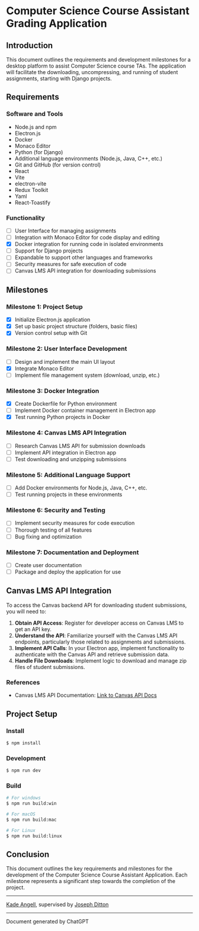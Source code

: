 # Computer Science Course Assistant Grading Application

## Introduction

This document outlines the requirements and development milestones for a desktop platform to assist Computer Science course TAs. The application will facilitate the downloading, uncompressing, and running of student assignments, starting with Django projects.

## Requirements

### Software and Tools

-   Node.js and npm
-   Electron.js
-   Docker
-   Monaco Editor
-   Python (for Django)
-   Additional language environments (Node.js, Java, C++, etc.)
-   Git and GitHub (for version control)
-   React
-   Vite
-   electron-vite
-   Redux Toolkit
-   Yaml
-   React-Toastify

### Functionality

-   [ ] User Interface for managing assignments
-   [ ] Integration with Monaco Editor for code display and editing
-   [x] Docker integration for running code in isolated environments
-   [ ] Support for Django projects
-   [ ] Expandable to support other languages and frameworks
-   [ ] Security measures for safe execution of code
-   [ ] Canvas LMS API integration for downloading submissions

## Milestones

### Milestone 1: Project Setup

-   [x] Initialize Electron.js application
-   [x] Set up basic project structure (folders, basic files)
-   [x] Version control setup with Git

### Milestone 2: User Interface Development

-   [ ] Design and implement the main UI layout
-   [x] Integrate Monaco Editor
-   [ ] Implement file management system (download, unzip, etc.)

### Milestone 3: Docker Integration

-   [x] Create Dockerfile for Python environment
-   [ ] Implement Docker container management in Electron app
-   [x] Test running Python projects in Docker

### Milestone 4: Canvas LMS API Integration

-   [ ] Research Canvas LMS API for submission downloads
-   [ ] Implement API integration in Electron app
-   [ ] Test downloading and unzipping submissions

### Milestone 5: Additional Language Support

-   [ ] Add Docker environments for Node.js, Java, C++, etc.
-   [ ] Test running projects in these environments

### Milestone 6: Security and Testing

-   [ ] Implement security measures for code execution
-   [ ] Thorough testing of all features
-   [ ] Bug fixing and optimization

### Milestone 7: Documentation and Deployment

-   [ ] Create user documentation
-   [ ] Package and deploy the application for use

## Canvas LMS API Integration

To access the Canvas backend API for downloading student submissions, you will need to:

1. **Obtain API Access**: Register for developer access on Canvas LMS to get an API key.
2. **Understand the API**: Familiarize yourself with the Canvas LMS API endpoints, particularly those related to assignments and submissions.
3. **Implement API Calls**: In your Electron app, implement functionality to authenticate with the Canvas API and retrieve submission data.
4. **Handle File Downloads**: Implement logic to download and manage zip files of student submissions.

### References

-   Canvas LMS API Documentation: [Link to Canvas API Docs](https://canvas.instructure.com/doc/api/)

## Project Setup

### Install

```bash
$ npm install
```

### Development

```bash
$ npm run dev
```

### Build

```bash
# For windows
$ npm run build:win

# For macOS
$ npm run build:mac

# For Linux
$ npm run build:linux
```

## Conclusion

This document outlines the key requirements and milestones for the development of the Computer Science Course Assistant Application. Each milestone represents a significant step towards the completion of the project.

---

[Kade Angell](mailto:kade.angell@usu.edu), supervised by [Joseph Ditton](mailto:joseph.ditton@usu.edu)
<br /> <hr />
Document generated by ChatGPT
